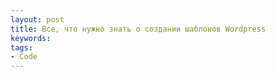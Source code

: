 ```yaml
---
layout: post
title: Все, что нужно знать о создании шаблонов Wordpress
keywords:
tags:
- Code
---
```


